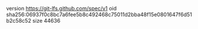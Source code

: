 version https://git-lfs.github.com/spec/v1
oid sha256:06937f0c8bc7a6fee5b8c492468c75011d2bba48f15e0801647f6d51b2c58c52
size 44636
